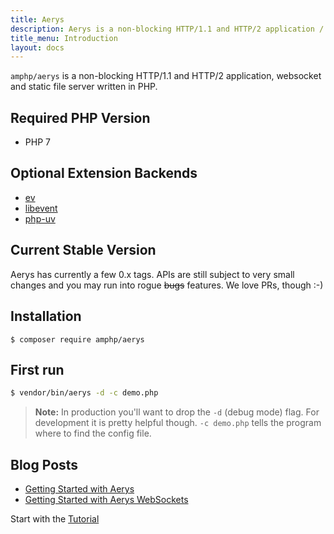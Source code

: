 ```yaml
---
title: Aerys
description: Aerys is a non-blocking HTTP/1.1 and HTTP/2 application / websocket / static file server.
title_menu: Introduction
layout: docs
---
```


`amphp/aerys` is a non-blocking HTTP/1.1 and HTTP/2 application, websocket and static file server written in PHP.

## Required PHP Version

- PHP 7

## Optional Extension Backends

- [ev](https://pecl.php.net/package/ev)
- [libevent](https://pecl.php.net/package/libevent)
- [php-uv](https://github.com/bwoebi/php-uv)

## Current Stable Version

Aerys has currently a few 0.x tags. APIs are still subject to very small changes and you may run into rogue <s>bugs</s> features. We love PRs, though :-)

## Installation

```plain
$ composer require amphp/aerys
```

## First run

```bash
$ vendor/bin/aerys -d -c demo.php
```

> **Note:** In production you'll want to drop the `-d` (debug mode) flag. For development it is pretty helpful though. `-c demo.php` tells the program where to find the config file.

## Blog Posts

 - [Getting Started with Aerys](http://blog.kelunik.com/2015/10/21/getting-started-with-aerys.html)
 - [Getting Started with Aerys WebSockets](http://blog.kelunik.com/2015/10/20/getting-started-with-aerys-websockets.html)

<div class="tutorial-next">Start with the <a href="setup/start.html">Tutorial</a></div>